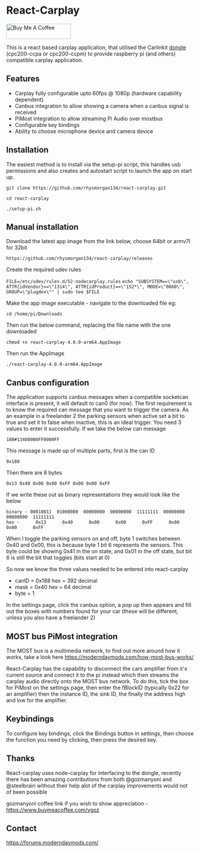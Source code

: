 # React-Carplay

<a href="https://www.buymeacoffee.com/rhysm" target="_blank"><img src="https://cdn.buymeacoffee.com/buttons/default-orange.png" alt="Buy Me A Coffee" height="41" width="174"></a>

This is a react based carplay application, that utilised the Carlinkit [dongle](https://forums.moderndaymods.com/t/carplay-adapter/161) (cpc200-ccpa or cpc200-ccpm)  to provide raspberry pi (and others) compatible
carplay application.

## Features

 - Carplay fully configurable upto 60fps @ 1080p (hardware capability dependent)
 - Canbus integration to allow showing a camera when a canbus signal is received
 - PiMost integration to allow streaming Pi Audio over mostbus
 - Configurable key bindings
 - Ability to choose microphone device and camera device

## Installation
The easiest method is to install via the setup-pi script, this handles usb permissions and also creates and autostart script
to launch the app on start up.

`git clone https://github.com/rhysmorgan134/react-carplay.git`

`cd react-carplay`

`./setup-pi.sh`

## Manual installation

Download the latest app image from the link below, choose 64bit or armv7l for 32bit

`https://github.com/rhysmorgan134/react-carplay/releases`

Create the required udev rules

`FILE=/etc/udev/rules.d/52-nodecarplay.rules`
`echo "SUBSYSTEM==\"usb\", ATTR{idVendor}==\"1314\", ATTR{idProduct}==\"152*\", MODE=\"0660\", GROUP=\"plugdev\"" | sudo tee $FILE`

Make the app image executable - navigate to the downloaded file eg:

`cd /home/pi/Downloads`

Then run the below command, replacing the file name with the one downloaded

`chmod +x react-carplay-4.0.0-arm64.AppImage`

Then run the AppImage

`./react-carplay-4.0.0-arm64.AppImage`

## Canbus configuration

The application supports canbus messages when a compatible socketcan interface is present, it will default to can0 (for now).
The first requirement is to know the required can message that you want to trigger the camera. As an example in a freelander 2
the parking sensors when active set a bit to true and set it to false when inactive, this is an ideal trigger. You need
3 values to enter it successfully. If we take the below can message

`188#13400000FF0000FF`

This message is made up of multiple parts, first is the can ID

`0x188`

Then there are 8 bytes

`0x13 0x40 0x00 0x00 0xFF 0x00 0x00 0xFF`

If we write these out as binary representations they would look like the below

```
binary - 00010011  01000000  00000000  00000000  11111111  00000000  00000000  11111111
hex -      0x13      0x40      0x00      0x00      0xFF      0x00      0x00      0xFF
```
When I toggle the parking sensors on and off, byte 1 switches between 0x40 and 0x00, this is because byte 1 bit 6 represents
the sensors. This byte could be showing 0x41 in the on state, and 0x01 in the off state, but bit 6 is still the bit that toggles
(bits start at 0)

So now we know the three values needed to be entered into react-carplay

 - canID = 0x188 hex = 392 decimal
 - mask = 0x40 hex = 64 decimal
 - byte = 1

In the settings page, click the canbus option, a pop up then appears and fill out the boxes with numbers found for your car
(these will be different, unless you also have a freelander 2)

## MOST bus PiMost integration

The MOST bus is a multimedia network, to find out more around how it works, take a look here https://moderndaymods.com/how-most-bus-works/

React-Carplay has the capability to disconnect the cars amplifier from it's current source and connect it to the pi instead
which then streams the carplay audio directly onto the MOST bus network. To do this, tick the box for PiMost on the settings page,
then enter the fBlockID (typically 0x22 for an amplifier) then the instance ID, the sink ID, the finally the address high and low
for the amplifier.

## Keybindings

To configure key bindings, click the Bindings button in settings, then choose the function you need by clicking, then press
the desired key.

## Thanks

React-carplay uses node-carplay for interfacing to the dongle, recently there has been amazing contributions from both
@gozmanyoni and @steelbrain without their help alot of the carplay improvements would not of been possible

gozmanyoni coffee link if you wish to show appreciation - https://www.buymeacoffee.com/ygoz

<!-- CONTACT -->
## Contact

https://forums.moderndaymods.com/
